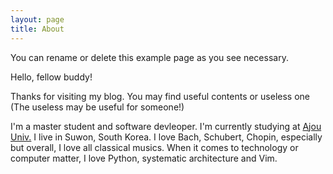```yaml
---
layout: page
title: About
---
```


<p class="message">
  You can rename or delete this example page as you see necessary.
</p>

Hello, fellow buddy!

Thanks for visiting my blog. You may find useful contents or useless one (The useless may be useful for someone!)

I'm a master student and software devleoper. I'm currently studying at [Ajou Univ.](http://www.ajou.ac.kr)
I live in Suwon, South Korea. I love Bach, Schubert, Chopin, especially but overall, I love all classical musics.
When it comes to technology or computer matter, I love Python, systematic architecture and Vim.
